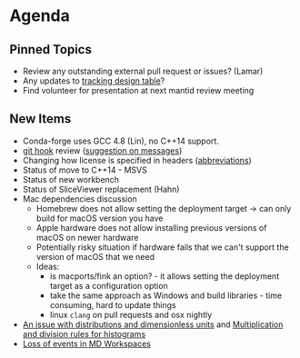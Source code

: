 Agenda
======

Pinned Topics
-------------
* Review any outstanding external pull request or issues? (Lamar)
* Any updates to [tracking design table](https://github.com/mantidproject/documents/blob/master/Project-Management/TechnicalSteeringCommittee/reports/TSC-TrackingDesignProposals.md)?
* Find volunteer for presentation at next mantid review meeting

New Items
---------
* Conda-forge uses GCC 4.8 (Lin), no C++14 support.
* [git hook](https://github.com/mantidproject/mantid/tree/master/.githooks) review ([suggestion on messages](https://chris.beams.io/posts/git-commit/))
* Changing how license is specified in headers ([abbreviations](https://spdx.org/licenses/))
* Status of move to C++14 - MSVS
* Status of new workbench
* Status of SliceViewer replacement (Hahn)
* Mac dependencies discussion
  * Homebrew does not allow setting the deployment target -> can only build for macOS version you have
  * Apple hardware does not allow installing previous versions of macOS on newer hardware
  * Potentially risky situation if hardware fails that we can't support the version of macOS that we need
  * Ideas:
    * is macports/fink an option? - it allows setting the deployment target as a configuration option
    * take the same approach as Windows and build libraries - time consuming, hard to update things
    * linux `clang` on pull requests and osx nightly
* [An issue with distributions and dimensionless units](https://github.com/mantidproject/documents/blob/fix-divide-distribution/Design/DistributionsAndDimensionlessData.md) and [Multiplication and division rules for histograms](https://github.com/mantidproject/documents/pull/25)
* [Loss of events in MD Workspaces](https://github.com/mantidproject/mantid/issues/23224)
